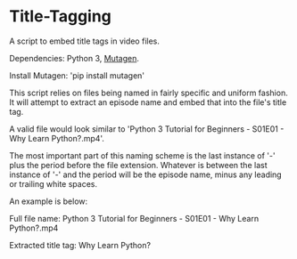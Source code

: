 # Title-Tagging
A script to embed title tags in video files.

Dependencies: Python 3, [Mutagen](https://github.com/quodlibet/mutagen).

Install Mutagen: 'pip install mutagen'

This script relies on files being named in fairly specific and uniform fashion.
It will attempt to extract an episode name and embed that into the file's title tag.

A valid file would look similar to 'Python 3 Tutorial for Beginners - S01E01 - Why Learn Python?.mp4'.

The most important part of this naming scheme is the last instance of '-' plus the
period before the file extension. Whatever is between the last instance of '-' and the period will
be the episode name, minus any leading or trailing white spaces.

An example is below:

Full file name: Python 3 Tutorial for Beginners - S01E01 - Why Learn Python?.mp4

Extracted title tag: Why Learn Python?
